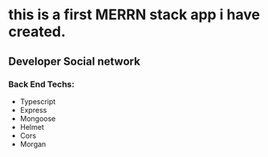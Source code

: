 # this is a first MERRN stack app i have created.

## Developer Social network

### Back End Techs:

- Typescript
- Express
- Mongoose
- Helmet
- Cors
- Morgan
